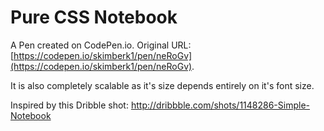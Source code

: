 # Pure CSS Notebook

A Pen created on CodePen.io. Original URL: [https://codepen.io/skimberk1/pen/neRoGv](https://codepen.io/skimberk1/pen/neRoGv).

It is also completely scalable as it's size depends entirely on it's font size. 

Inspired by this Dribble shot: http://dribbble.com/shots/1148286-Simple-Notebook